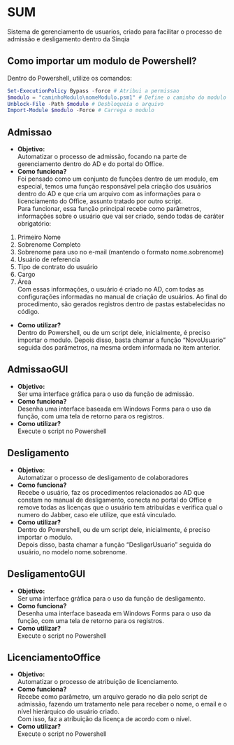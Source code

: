 # SUM
 Sistema de gerenciamento de usuarios, criado para facilitar o processo de admissão e desligamento dentro da Sinqia

## Como importar um modulo de Powershell? 
Dentro do Powershell, utilize os comandos:
``` Powershell
Set-ExecutionPolicy Bypass -force # Atribui a permissao
$modulo = "caminhoModulo\nomeModulo.psm1" # Define o caminho do modulo
Unblock-File -Path $modulo # Desbloqueia o arquivo
Import-Module $modulo -Force # Carrega o modulo
```


## Admissao 
* **Objetivo:**<br>
Automatizar o processo de admissão, focando na parte de gerenciamento dentro do AD e do portal do Office.
* **Como funciona?**<br>
Foi pensado como um conjunto de funções dentro de um modulo, em especial, temos uma função responsável pela criação dos usuários dentro do AD e que cria um arquivo com as informações para o licenciamento do Office, assunto tratado por outro script. <br>
Para funcionar, essa função principal recebe como parâmetros, informações sobre o usuário que vai ser criado, sendo todas de caráter obrigatório: 
 1. Primeiro Nome
 2. Sobrenome Completo
 3. Sobrenome para uso no e-mail (mantendo o formato nome.sobrenome)
 4. Usuário de referencia
 5. Tipo de contrato do usuário 
 6. Cargo
 7. Área <br>
Com essas informações, o usuário é criado no AD, com todas as configurações informadas no manual de criação de usuários. Ao final do procedimento, são gerados registros dentro de pastas estabelecidas no código. 
* **Como utilizar?**<br>
Dentro do Powershell, ou de um script dele, inicialmente, é preciso importar o modulo. 
Depois disso, basta chamar a função “NovoUsuario” seguida dos parâmetros, na mesma ordem informada no item anterior. 


## AdmissaoGUI
* **Objetivo:**<br>
Ser uma interface gráfica para o uso da função de admissão.
* **Como funciona?**<br>
Desenha uma interface baseada em Windows Forms para o uso da função, com uma tela de retorno para os registros. 
* **Como utilizar?**<br> 
Execute o script no Powershell

## Desligamento
* **Objetivo:**<br>
Automatizar o processo de desligamento de colaboradores 
* **Como funciona?**<br>
Recebe o usuário, faz os procedimentos relacionados ao AD que constam no manual de desligamento, conecta no portal do Office e remove todas as licenças que o usuário tem atribuídas e verifica qual o numero do Jabber, caso ele utilize, que está vinculado. 
* **Como utilizar?**<br>
Dentro do Powershell, ou de um script dele, inicialmente, é preciso importar o modulo. <br>
Depois disso, basta chamar a função “DesligarUsuario” seguida do usuário, no modelo nome.sobrenome.

## DesligamentoGUI
* **Objetivo:**<br>
Ser uma interface gráfica para o uso da função de desligamento.
* **Como funciona?**<br>
Desenha uma interface baseada em Windows Forms para o uso da função, com uma tela de retorno para os registros. 
* **Como utilizar?**<br> 
Execute o script no Powershell

## LicenciamentoOffice
* **Objetivo:**<br>
Automatizar o processo de atribuição de licenciamento.
* **Como funciona?**<br>
Recebe como parâmetro, um arquivo gerado no dia pelo script de admissão, fazendo um tratamento nele para receber o nome, o email e o nível hierárquico do usuário criado. <br>
Com isso, faz a atribuição da licença de acordo com o nível.
* **Como utilizar?**<br>
Execute o script no Powershell
